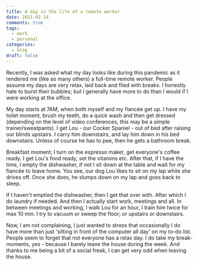 ```yaml
---
title: A day in the life of a remote worker
date: 2021-02-14
comments: true
tags: 
  - work
  - personal
categories:
  - blog
draft: false
---
```


Recently, I was asked what my day looks like during this pandemic as it rendered me (like so many others) a full-time remote worker. People assume my days are very relax, laid back and filed with breaks.
I honestly hate to burst their bubbles; but I generally have more to do than I would if I were working at the office. 

My day starts at 7AM, when both myself and my fiancée get up. I have my toilet moment, brush my teeth, do a quick wash and then get dressed (depending on the level of video conferences, this may be a simple trainer/sweatpants). I get Lou - our Cocker Spaniel - out of bed after raising our blinds upstairs. I carry him downstairs, and lay him down in his bed downstairs. Unless of course he has to pee, then he gets a bathroom break. 

Breakfast moment; I turn on the espresso maker, get everyone's coffee ready. I get Lou's food ready, set the vitamins etc. After that, if I have the time, I empty the dishwasher, if not I sit down at the table and wait for my fiancée to leave home. You see, our dog Lou likes to sit on my lap while she drives off. Once she does, he slumps down on my lap and goes back to sleep. 

If I haven't emptied the dishwasher, then I get that over with. After which I do laundry if needed. And then I actually start work, meetings and all. In between meetings and working, I walk Lou for an hour, I train him twice for max 10 min. I try to vacuum or sweep the floor; or upstairs or downstairs. 

Now, I am not complaining, I just wanted to stress that occasionally I do have more than just 'sitting in front of the computer all day' on my to-do list. People seem to forget that not everyone has a relax day. I do take my break-moments, yes - because I barely leave the house during the week. And thanks to me being a bit of a social freak, I can get very odd when leaving the house. 

